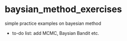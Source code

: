 # baysian_method_exercises

simple practice examples on bayesian method 
- to-do list: add MCMC, Baysian Bandit etc.
